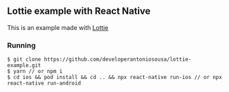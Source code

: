 ## Lottie example with React Native

This is an example made with [Lottie](https://github.com/react-native-community/lottie-react-native)

### Running

```
$ git clone https://github.com/developerantoniosousa/lottie-example.git
$ yarn // or npm i
$ cd ios && pod install && cd .. && npx react-native run-ios // or npx react-native run-android
```

